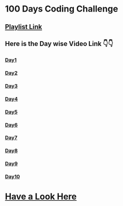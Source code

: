 # 100 Days Coding Challenge

## [Playlist Link](https://www.youtube.com/playlist?list=PLYU6S1LdLhQhhc3HFWhDEkjy1HFTmglMk)

## Here is the Day wise Video Link 👇👇

### [Day1](https://youtu.be/WnazOVVK7dI)
### [Day2](https://youtu.be/Q5BOar-Jor4) 
### [Day3](https://youtu.be/-J60Zc8gV5A)
### [Day4](https://youtu.be/Sg0z5J5VafU)
### [Day5](https://youtu.be/SgIvip2DT74)
### [Day6](https://youtu.be/-yTWUc_wH0c)
### [Day7](https://youtu.be/2XTHZt8NdKI)
### [Day8](https://youtu.be/AO3DP3s706g)
### [Day9](https://youtu.be/FkHW8x9_gdE)
### [Day10](https://youtu.be/Vn-uYaf2Fh0) 

# [Have a Look Here](https://www.youtube.com/c/SimplifiedLearner)
